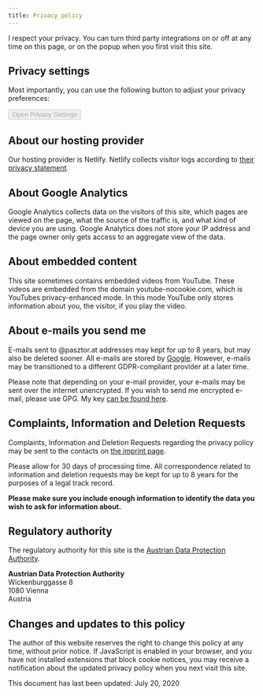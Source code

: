 ```yaml
---
title: Privacy policy
---
```


I respect your privacy. You can turn third party integrations on or off at any time on this page, or on the popup when you first visit this site.

## Privacy settings

Most importantly, you can use the following button to adjust your privacy preferences:

<button class="privacy__open" disabled>Open Privacy Settings</button>

## About our hosting provider

Our hosting provider is Netlify. Netlify collects visitor logs according to [their privacy statement](https://www.netlify.com/privacy/).

## About Google Analytics

Google Analytics collects data on the visitors of this site, which pages are viewed on the page, what the source of the traffic is, and what kind of device you are using. Google Analytics does not store your IP address and the page owner only gets access to an aggregate view of the data.

## About embedded content

This site sometimes contains embedded videos from YouTube. These videos are embedded from the domain youtube-nocookie.com, which is YouTubes privacy-enhanced mode. In this mode YouTube only stores information about you, the visitor, if you play the video.

## About e-mails you send me

E-mails sent to @pasztor.at addresses may kept for up to 8 years, but may also be deleted sooner. All e-mails are stored by [Google](https://gsuite.google.com/). However, e-mails may be transitioned to a different GDPR-compliant provider at a later time. 

Please note that depending on your e-mail provider, your e-mails may be sent over the internet unencrypted. If you wish to send me encrypted e-mail, please use GPG. My key [can be found here](/gpg.txt).
 
## Complaints, Information and Deletion Requests

Complaints, Information and Deletion Requests regarding the privacy policy may be sent to the contacts on [the imprint page](/imprint/).

Please allow for 30 days of processing time. All correspondence related to information and deletion requests may be kept for up to 8 years for the purposes of a legal track record.

**Please make sure you include enough information to identify the data you wish to ask for information about.**

## Regulatory authority

The regulatory authority for this site is the [Austrian Data Protection Authority](https://www.data-protection-authority.gv.at/).

**Austrian Data Protection Authority**<br />
Wickenburggasse 8<br />
1080 Vienna<br />
Austria

## Changes and updates to this policy

The author of this website reserves the right to change this policy at any time, without prior notice. If JavaScript is enabled in your browser, and you have not installed extensions that block cookie notices, you may receive a notification about the updated privacy policy when you next visit this site.

This document has last been updated: July 20, 2020